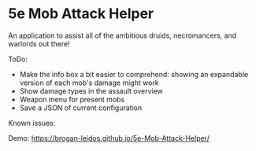 # 5e Mob Attack Helper
An application to assist all of the ambitious druids, necromancers, and warlords out there!

ToDo:
  - Make the info box a bit easier to comprehend: showing an expandable version of each mob's damage might work
  - Show damage types in the assault overview
  - Weapon menu for present mobs
  - Save a JSON of current configuration


Known issues:



Demo:
https://brogan-leidos.github.io/5e-Mob-Attack-Helper/

